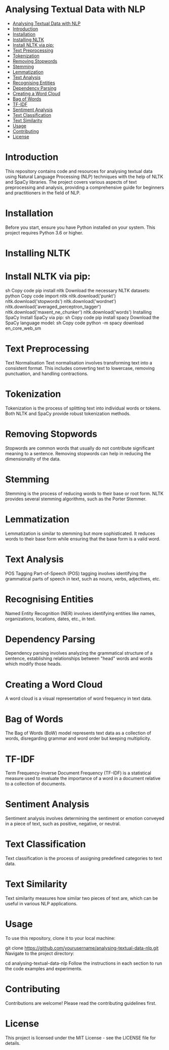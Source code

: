 # Analysing Textual Data with NLP
- [Analysing Textual Data with NLP](#analysing-textual-data-with-nlp)
- [Introduction](#introduction)
- [Installation](#installation)
- [Installing NLTK](#installing-nltk)
- [Install NLTK via pip:](#install-nltk-via-pip)
- [Text Preprocessing](#text-preprocessing)
- [Tokenization](#tokenization)
- [Removing Stopwords](#removing-stopwords)
- [Stemming](#stemming)
- [Lemmatization](#lemmatization)
- [Text Analysis](#text-analysis)
- [Recognising Entities](#recognising-entities)
- [Dependency Parsing](#dependency-parsing)
- [Creating a Word Cloud](#creating-a-word-cloud)
- [Bag of Words](#bag-of-words)
- [TF-IDF](#tf-idf)
- [Sentiment Analysis](#sentiment-analysis)
- [Text Classification](#text-classification)
- [Text Similarity](#text-similarity)
- [Usage](#usage)
- [Contributing](#contributing)
- [License](#license)

# Introduction
This repository contains code and resources for analysing textual data using Natural Language Processing (NLP) techniques with the help of NLTK and SpaCy libraries. The project covers various aspects of text preprocessing and analysis, providing a comprehensive guide for beginners and practitioners in the field of NLP.

# Installation
Before you start, ensure you have Python installed on your system. This project requires Python 3.6 or higher.

# Installing NLTK
# Install NLTK via pip:
sh
Copy code
pip install nltk
Download the necessary NLTK datasets:
python
Copy code
import nltk
nltk.download('punkt')
nltk.download('stopwords')
nltk.download('wordnet')
nltk.download('averaged_perceptron_tagger')
nltk.download('maxent_ne_chunker')
nltk.download('words')
Installing SpaCy
Install SpaCy via pip:
sh
Copy code
pip install spacy
Download the SpaCy language model:
sh
Copy code
python -m spacy download en_core_web_sm

# Text Preprocessing
Text Normalisation
Text normalisation involves transforming text into a consistent format. This includes converting text to lowercase, removing punctuation, and handling contractions.

# Tokenization
Tokenization is the process of splitting text into individual words or tokens. Both NLTK and SpaCy provide robust tokenization methods.

# Removing Stopwords
Stopwords are common words that usually do not contribute significant meaning to a sentence. Removing stopwords can help in reducing the dimensionality of the data.

# Stemming
Stemming is the process of reducing words to their base or root form. NLTK provides several stemming algorithms, such as the Porter Stemmer.

# Lemmatization
Lemmatization is similar to stemming but more sophisticated. It reduces words to their base form while ensuring that the base form is a valid word.

# Text Analysis
POS Tagging
Part-of-Speech (POS) tagging involves identifying the grammatical parts of speech in text, such as nouns, verbs, adjectives, etc.

# Recognising Entities
Named Entity Recognition (NER) involves identifying entities like names, organizations, locations, dates, etc., in text.

# Dependency Parsing
Dependency parsing involves analyzing the grammatical structure of a sentence, establishing relationships between "head" words and words which modify those heads.

# Creating a Word Cloud
A word cloud is a visual representation of word frequency in text data.

# Bag of Words
The Bag of Words (BoW) model represents text data as a collection of words, disregarding grammar and word order but keeping multiplicity.

# TF-IDF
Term Frequency-Inverse Document Frequency (TF-IDF) is a statistical measure used to evaluate the importance of a word in a document relative to a collection of documents.

# Sentiment Analysis
Sentiment analysis involves determining the sentiment or emotion conveyed in a piece of text, such as positive, negative, or neutral.

# Text Classification
Text classification is the process of assigning predefined categories to text data.

# Text Similarity
Text similarity measures how similar two pieces of text are, which can be useful in various NLP applications.

# Usage
To use this repository, clone it to your local machine:


git clone https://github.com/yourusername/analysing-textual-data-nlp.git
Navigate to the project directory:


cd analysing-textual-data-nlp
Follow the instructions in each section to run the code examples and experiments.

# Contributing
Contributions are welcome! Please read the contributing guidelines first.

# License
This project is licensed under the MIT License - see the LICENSE file for details.
